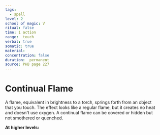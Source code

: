 ```yaml
---
tags:
  - spell
level: 2
school of magic: V
ritual: false
time: 1 action
range:  touch
verbal: true
somatic: true
material: 
concentration: false
duration:  permanent
source: PHB page 227
---
```

# Continual Flame
A flame, equivalent in brightness to a torch, springs forth from an object that you touch. The effect looks like a regular flame, but it creates no heat and doesn't use oxygen. A continual flame can be covered or hidden but not smothered or quenched.

**At higher levels:** 